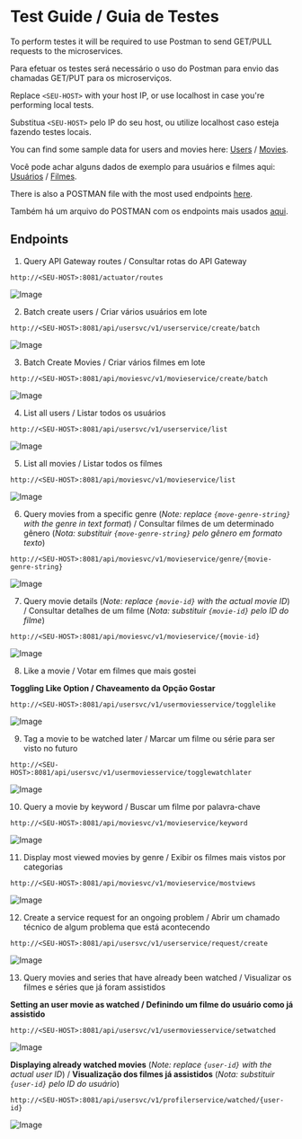 Test Guide / Guia de Testes
==============

To perform testes it will be required to use Postman to send GET/PULL requests to the microservices.

Para efetuar os testes será necessário o uso do Postman para envio das chamadas GET/PUT para os microserviços.

Replace `<SEU-HOST>` with your host IP, or use localhost in case you're performing local tests.

Substitua `<SEU-HOST>` pelo IP do seu host, ou utilize localhost caso esteja fazendo testes locais.

You can find some sample data for users and movies here: [Users](postman/BatchUsers.json) / [Movies](postman/BatchMovies.json).

Você pode achar alguns dados de exemplo para usuários e filmes aqui: [Usuários](postman/BatchUsers.json) / [Filmes](postman/BatchMovies.json).

There is also a POSTMAN file with the most used endpoints [here](6dvp-flix.postman_collection.json).

Também há um arquivo do POSTMAN com os endpoints mais usados [aqui](postman/6dvp-flix.postman_collection.json).



Endpoints
---------

1. Query API Gateway routes / Consultar rotas do API Gateway

```
http://<SEU-HOST>:8081/actuator/routes
```

![Image](images/API-Gateway-Routes.png)

2. Batch create users / Criar vários usuários em lote

```
http://<SEU-HOST>:8081/api/usersvc/v1/userservice/create/batch
```

![Image](images/Batch-Create-Users.png)

3. Batch Create Movies / Criar vários filmes em lote

```
http://<SEU-HOST>:8081/api/moviesvc/v1/movieservice/create/batch
```

![Image](images/Batch-Create-Movies.png)

4. List all users / Listar todos os usuários

```
http://<SEU-HOST>:8081/api/usersvc/v1/userservice/list
```

![Image](images/List-All-Users.png)

5. List all movies / Listar todos os filmes

```
http://<SEU-HOST>:8081/api/moviesvc/v1/movieservice/list
```

![Image](images/List-All-Movies.png)

6. Query movies from a specific genre (_Note: replace `{move-genre-string}` with the genre in text format_) / Consultar filmes de um determinado gênero (_Nota: substituir `{move-genre-string}` pelo gênero em formato texto_)

```
http://<SEU-HOST>:8081/api/moviesvc/v1/movieservice/genre/{movie-genre-string}
```

![Image](images/List-Move-By-Genre.png)


7. Query movie details (_Note: replace `{movie-id}` with the  actual movie ID_) / Consultar detalhes de um filme (_Nota: substituir `{movie-id}` pelo ID do filme_)


```
http://<SEU-HOST>:8081/api/moviesvc/v1/movieservice/{movie-id}
```

![Image](images/Get-Movie-Info.png)


8. Like a movie / Votar em filmes que mais gostei

**Toggling Like Option / Chaveamento da Opção Gostar**

```
http://<SEU-HOST>:8081/api/usersvc/v1/usermoviesservice/togglelike
```

![Image](images/Movie-Toggle-Like.png)


9. Tag a movie to be watched later / Marcar um filme ou série para ser visto no futuro

```
http://<SEU-HOST>:8081/api/usersvc/v1/usermoviesservice/togglewatchlater
```

![Image](images/Movie-Toggle-Watch-Later.png)

10. Query a movie by keyword / Buscar um filme por palavra-chave

```
http://<SEU-HOST>:8081/api/moviesvc/v1/movieservice/keyword
```

![Image](images/Movie-Search-Keyword.png)


11. Display most viewed movies by genre / Exibir os filmes mais vistos por categorias

```
http://<SEU-HOST>:8081/api/moviesvc/v1/movieservice/mostviews
```

![Image](images/Movie-Most-Views-By-Genre.png)


12. Create a service request for an ongoing problem / Abrir um chamado técnico de algum problema que está acontecendo

```
http://<SEU-HOST>:8081/api/usersvc/v1/userservice/request/create
```

![Image](images/User-Service-Request-Create.png)


13. Query movies and series that have already been watched / Visualizar os filmes e séries que já foram assistidos

**Setting an user movie as watched / Definindo um filme do usuário como já assistido**


```
http://<SEU-HOST>:8081/api/usersvc/v1/usermoviesservice/setwatched
```

![Image](images/User-Movie-Set-Watched.png)


**Displaying already watched movies** (_Note: replace `{user-id}` with the  actual user ID_) / **Visualização dos filmes já assistidos** (_Nota: substituir `{user-id}` pelo ID do usuário_)


```
http://<SEU-HOST>:8081/api/usersvc/v1/profilerservice/watched/{user-id}
```

![Image](images/User-Movie-Get-Watched.png)
